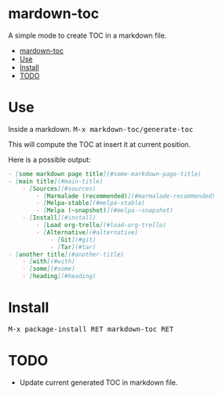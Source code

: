 mardown-toc
===========

A simple mode to create TOC in a markdown file.

- [mardown-toc](#mardown-toc)
- [Use](#use)
- [Install](#install)
- [TODO](#todo)

# Use

Inside a markdown.
<kbd>M-x markdown-toc/generate-toc</kbd>

This will compute the TOC at insert it at current position.

Here is a possible output:

```markdown
- [some markdown page title](#some-markdown-page-title)
- [main title](#main-title)
	- [Sources](#sources)
		- [Marmalade (recommended)](#marmalade-recommended)
		- [Melpa-stable](#melpa-stable)
		- [Melpa (~snapshot)](#melpa-~snapshot)
	- [Install](#install)
		- [Load org-trello](#load-org-trello)
		- [Alternative](#alternative)
			- [Git](#git)
			- [Tar](#tar)
- [another title](#another-title)
	- [with](#with)
	- [some](#some)
	- [heading](#heading)
```

# Install

<kbd>M-x package-install RET markdown-toc RET</kbd>

# TODO

- Update current generated TOC in markdown file.
